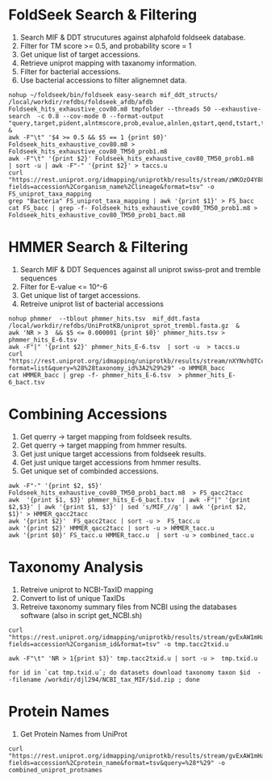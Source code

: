 # FoldSeek Search & Filtering

1. Search MIF & DDT strucutures against alphafold foldseek database.
2. Filter for TM score >= 0.5, and probability score = 1
3. Get unique list of target accessions.
4. Retrieve uniprot mapping with taxanomy information.
5. Filter for bacterial accessions.
6. Use bacterial accessions to filter alignemnet data.

```
nohup ~/foldseek/bin/foldseek easy-search mif_ddt_structs/ /local/workdir/refdbs/foldseek_afdb/afdb Foldseek_hits_exhaustive_cov80.m8 tmpfolder --threads 50 --exhaustive-search  -c 0.8 --cov-mode 0 --format-output "query,target,pident,alntmscore,prob,evalue,alnlen,qstart,qend,tstart,tend,qseq,tseq" &
awk -F"\t" '$4 >= 0.5 && $5 == 1 {print $0}' Foldseek_hits_exhaustive_cov80.m8 > Foldseek_hits_exhaustive_cov80_TM50_prob1.m8
awk -F"\t" '{print $2}' Foldseek_hits_exhaustive_cov80_TM50_prob1.m8  | sort -u | awk -F"-" '{print $2}' > taccs.u
curl "https://rest.uniprot.org/idmapping/uniprotkb/results/stream/zWKOzO4Y88?fields=accession%2Corganism_name%2Clineage&format=tsv" -o FS_uniprot_taxa_mapping
grep "Bacteria" FS_uniprot_taxa_mapping | awk '{print $1}' > FS_bacc
cat FS_bacc | grep -f- Foldseek_hits_exhaustive_cov80_TM50_prob1.m8 > Foldseek_hits_exhaustive_cov80_TM50_prob1_bact.m8
```


# HMMER Search & Filtering

1. Search MIF & DDT Sequences against all uniprot swiss-prot and tremble sequences
2. Filter for E-value <= 10^-6
3. Get unique list of target accessions.
4. Retreive uniprot list of bacterial accessions

```
nohup phmmer  --tblout phmmer_hits.tsv  mif_ddt.fasta /local/workdir/refdbs/UniProtKB/uniprot_sprot_trembl.fasta.gz  &
awk 'NR > 3  && $5 <= 0.000001 {print $0}' phmmer_hits.tsv > phmmer_hits_E-6.tsv
awk -F"|" '{print $2}' phmmer_hits_E-6.tsv  | sort -u  > taccs.u
curl "https://rest.uniprot.org/idmapping/uniprotkb/results/stream/nXYNvhQTCc?format=list&query=%28%28taxonomy_id%3A2%29%29" -o HMMER_bacc
cat HMMER_bacc | grep -f- phmmer_hits_E-6.tsv  > phmmer_hits_E-6_bact.tsv
```

# Combining Accessions

1. Get querry -> target mapping from foldseek results.
2. Get querry -> target mapping from hmmer results.
3. Get just unique target accessions from foldseek results.
4. Get just unique target accessions from hmmer results.
5. Get unique set of combinded accessions.

```
awk -F"-" '{print $2, $5}' Foldseek_hits_exhaustive_cov80_TM50_prob1_bact.m8  > FS_qacc2tacc
awk  '{print $1, $3}' phmmer_hits_E-6_bact.tsv  | awk -F"|" '{print $2,$3}' | awk '{print $1, $3}' | sed 's/MIF_//g' | awk '{print $2, $1}' > HMMER_qacc2tacc
awk '{print $2}'  FS_qacc2tacc | sort -u >  FS_tacc.u
awk '{print $2}' HMMER_qacc2tacc | sort -u > HMMER_tacc.u
awk '{print $0}' FS_tacc.u HMMER_tacc.u  | sort -u > combined_tacc.u
```
# Taxonomy Analysis

1. Retreive uniprot to NCBI-TaxID mapping
2. Convert to list of unique TaxIDs
3. Retreive taxonomy summary files from NCBI using the databases software (also in script get_NCBI.sh)

```
curl "https://rest.uniprot.org/idmapping/uniprotkb/results/stream/gvExAW1mHa?fields=accession%2Corganism_id&format=tsv" -o tmp.tacc2txid.u

awk -F"\t" 'NR > 1{print $3}' tmp.tacc2txid.u | sort -u >  tmp.txid.u

for id in `cat tmp.txid.u`; do datasets download taxonomy taxon $id  --filename /workdir/djl294/NCBI_tax_MIF/$id.zip ; done
```
# Protein Names
1. Get Protein Names from UniProt
   
```
curl "https://rest.uniprot.org/idmapping/uniprotkb/results/stream/gvExAW1mHa?fields=accession%2Cprotein_name&format=tsv&query=%28*%29" -o combined_uniprot_protnames
```
